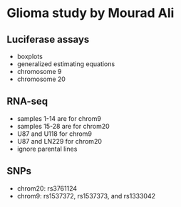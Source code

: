 # Glioma study by Mourad Ali

## Luciferase assays
* boxplots
* generalized estimating equations
* chromosome 9
* chromosome 20

## RNA-seq
* samples 1-14 are for chrom9
* samples 15-28 are for chrom20
* U87 and U118 for chrom9
* U87 and LN229 for chrom20
* ignore parental lines

## SNPs
* chrom20: rs3761124
* chrom9: rs1537372, rs1537373, and rs1333042

